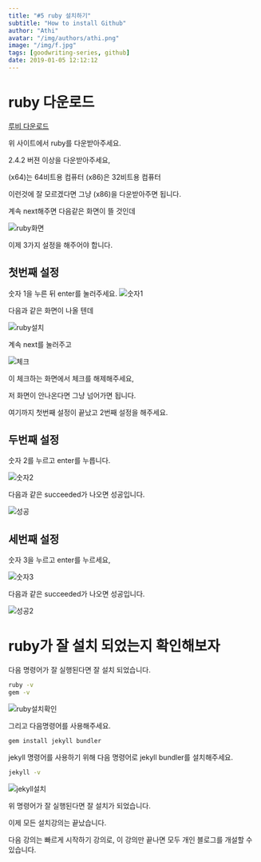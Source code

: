 ```yaml
---
title: "#5 ruby 설치하기"
subtitle: "How to install Github"
author: "Athi"
avatar: "/img/authors/athi.png"
image: "/img/f.jpg"
tags: [goodwriting-series, github]
date: 2019-01-05 12:12:12
---
```


# ruby 다운로드

[루비 다운로드](https://rubyinstaller.org/downloads/)

위 사이트에서 ruby를 다운받아주세요.

2.4.2 버젼 이상을 다운받아주세요,

(x64)는 64비트용 컴퓨터
(x86)은 32비트용 컴퓨터

이런것에 잘 모르겠다면 그냥 (x86)을 다운받아주면 됩니다.

계속 next해주면 다음같은 화면이 뜰 것인데

![ruby화면](https://i.imgur.com/6eJIXCp.png)

이제 3가지 설정을 해주어야 합니다.

## 첫번째 설정

숫자 1을 누른 뒤 enter를 눌러주세요.
![숫자1](https://i.imgur.com/bd5rlEw.png)

다음과 같은 화면이 나올 텐데

![ruby설치](https://i.imgur.com/OEpopIN.png)

계속 next를 눌러주고

![체크](https://i.imgur.com/OHgGsu0.png)

이 체크하는 화면에서 체크를 해제해주세요,

저 화면이 안나온다면 그냥 넘어가면 됩니다.

여기까지 첫번째 설정이 끝났고 2번째 설정을 해주세요.

## 두번째 설정

숫자 2를 누르고 enter를 누릅니다.

![숫자2](https://i.imgur.com/4AcZBxw.png)

다음과 같은 succeeded가 나오면 성공입니다.

![성공](https://i.imgur.com/TPSKjfu.png)

## 세번째 설정

숫자 3을 누르고 enter를 누르세요,

![숫자3](https://i.imgur.com/HNoM0TB.png)

다음과 같은 succeeded가 나오면 성공입니다.

![성공2](https://i.imgur.com/dQJ6m5i.png)

# ruby가 잘 설치 되었는지 확인해보자

다음 명령어가 잘 실행된다면 잘 설치 되었습니다.

```bash
ruby -v
gem -v
```

![ruby설치확인](https://i.imgur.com/HhKm4gO.png)

그리고 다음명령어를 사용해주세요.

```bash
gem install jekyll bundler
```

jekyll 명령어를 사용하기 위해 다음 명령어로 jekyll bundler를 설치해주세요.

```bash
jekyll -v
```

![jekyll설치](https://i.imgur.com/lDoXJcS.png)

위 명령어가 잘 실행된다면 잘 설치가 되었습니다.

이제 모든 설치강의는 끝났습니다.

다음 강의는 빠르게 시작하기 강의로, 이 강의만 끝나면 모두 개인 블로그를 개설할 수 있습니다.
